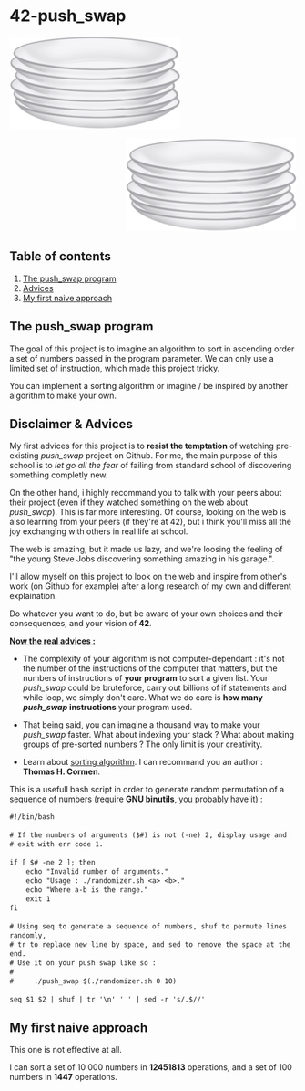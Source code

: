 # 42-push_swap

<p align="left">
  <img src="assets/imgs/plates.png" />
</p>
<p align="right">
  <img src="assets/imgs/plates.png" />
</p>

## Table of contents

1. [The push_swap program](#push_swap)
2. [Advices](#advices)
3. [My first naive approach](#first-approach)

## The push_swap program <a name="push_swap"></a>

The goal of this project is to imagine  an algorithm to sort in ascending order a set of numbers passed in the program parameter.
We can only use a limited set of instruction, which made this project tricky.

You can implement a sorting algorithm or imagine / be inspired by another algorithm to make your own.

## Disclaimer & Advices <a name="advices"></a>

My first advices for this project is to **resist the temptation** of watching pre-existing *push_swap* project on Github.
For me, the main purpose of this school is to *let go all the fear* of failing from standard school of discovering something completly new.

On the other hand, i highly recommand you to talk with your peers about their project (even if they watched something on the web about *push_swap*).
This is far more interesting. Of course, looking on the web is also learning from your peers (if they're at 42), but i think you'll miss all the joy exchanging
with others in real life at school.

The web is amazing, but it made us lazy, and we're loosing the feeling of "the young Steve Jobs discovering something amazing in his garage.".

I'll allow myself on this project to look on the web and inspire from other's work (on Github for example) after a long research of my own and different explaination. 

Do whatever you want to do, but be aware of your own choices and their consequences, and your vision of **42**.

<u>**Now the real advices :**</u>


* The complexity of your algorithm is not computer-dependant : it's not the number of the instructions of the computer that matters, but the numbers of instructions of **your program** to sort a given list.
Your *push_swap* could be bruteforce, carry out billions of if statements and while loop, we simply don't care.
 What we do care is **how many *push_swap* instructions** your program used.

* That being said, you can imagine a thousand way to make your *push_swap* faster. What about indexing your stack ? What about making groups of pre-sorted numbers ? The only limit is your creativity.

* Learn about [sorting algorithm](https://en.wikipedia.org/wiki/Sorting_algorithm). I can recommand you an author : **Thomas H. Cormen**.

This is a usefull bash script in order to generate random permutation of a sequence of numbers (require **GNU binutils**, you probably have it) :

  ```
  #!/bin/bash
  
  # If the numbers of arguments ($#) is not (-ne) 2, display usage and
  # exit with err code 1.
  
  if [ $# -ne 2 ]; then
      echo "Invalid number of arguments."
      echo "Usage : ./randomizer.sh <a> <b>."
      echo "Where a-b is the range."
      exit 1
  fi

  # Using seq to generate a sequence of numbers, shuf to permute lines randomly,
  # tr to replace new line by space, and sed to remove the space at the end.
  # Use it on your push swap like so :
  #
  #     ./push_swap $(./randomizer.sh 0 10)
  
  seq $1 $2 | shuf | tr '\n' ' ' | sed -r 's/.$//'
  ```

## My first naive approach <a name="first-approach"></a> 

This one is not effective at all.

I can sort a set of 10 000 numbers in **12451813** operations, and a set of 100 numbers in **1447** operations.

